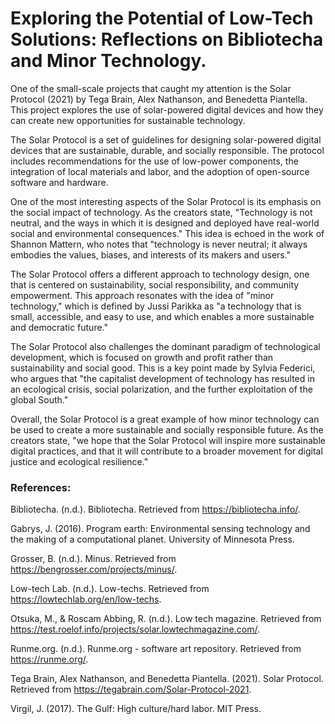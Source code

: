 # Exploring the Potential of Low-Tech Solutions: Reflections on Bibliotecha and Minor Technology.

One of the small-scale projects that caught my attention is the Solar Protocol (2021) by Tega Brain, Alex Nathanson, and Benedetta Piantella. This project explores the use of solar-powered digital devices and how they can create new opportunities for sustainable technology.

The Solar Protocol is a set of guidelines for designing solar-powered digital devices that are sustainable, durable, and socially responsible. The protocol includes recommendations for the use of low-power components, the integration of local materials and labor, and the adoption of open-source software and hardware.

One of the most interesting aspects of the Solar Protocol is its emphasis on the social impact of technology. As the creators state, "Technology is not neutral, and the ways in which it is designed and deployed have real-world social and environmental consequences." This idea is echoed in the work of Shannon Mattern, who notes that "technology is never neutral; it always embodies the values, biases, and interests of its makers and users."

The Solar Protocol offers a different approach to technology design, one that is centered on sustainability, social responsibility, and community empowerment. This approach resonates with the idea of "minor technology," which is defined by Jussi Parikka as "a technology that is small, accessible, and easy to use, and which enables a more sustainable and democratic future."

The Solar Protocol also challenges the dominant paradigm of technological development, which is focused on growth and profit rather than sustainability and social good. This is a key point made by Sylvia Federici, who argues that "the capitalist development of technology has resulted in an ecological crisis, social polarization, and the further exploitation of the global South."

Overall, the Solar Protocol is a great example of how minor technology can be used to create a more sustainable and socially responsible future. As the creators state, "we hope that the Solar Protocol will inspire more sustainable digital practices, and that it will contribute to a broader movement for digital justice and ecological resilience."

### References:

Bibliotecha. (n.d.). Bibliotecha. Retrieved from https://bibliotecha.info/.

Gabrys, J. (2016). Program earth: Environmental sensing technology and the making of a computational planet. University of Minnesota Press.

Grosser, B. (n.d.). Minus. Retrieved from https://bengrosser.com/projects/minus/.

Low-tech Lab. (n.d.). Low-techs. Retrieved from https://lowtechlab.org/en/low-techs.

Otsuka, M., & Roscam Abbing, R. (n.d.). Low tech magazine. Retrieved from https://test.roelof.info/projects/solar.lowtechmagazine.com/.

Runme.org. (n.d.). Runme.org - software art repository. Retrieved from https://runme.org/.

Tega Brain, Alex Nathanson, and Benedetta Piantella. (2021). Solar Protocol. Retrieved from https://tegabrain.com/Solar-Protocol-2021.

Virgil, J. (2017). The Gulf: High culture/hard labor. MIT Press.
